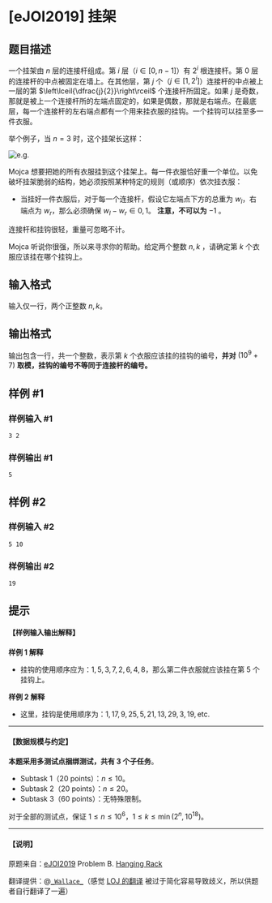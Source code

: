 # [eJOI2019] 挂架

## 题目描述

一个挂架由 $n$ 层的连接杆组成。第 $i$ 层（$i\in [0,n-1]$）有 $2^i$ 根连接杆。第 $0$ 层的连接杆的中点被固定在墙上。在其他层，第 $j$ 个（$j\in[1,2^i]$）连接杆的中点被上一层的第 $\left\lceil{\dfrac{j}{2}}\right\rceil$ 个连接杆所固定。如果 $j$ 是奇数，那就是被上一个连接杆所的左端点固定的，如果是偶数，那就是右端点。在最底层，每一个连接杆的左右端点都有一个用来挂衣服的挂钩。一个挂钩可以挂至多一件衣服。

举个例子，当 $n=3$ 时，这个挂架长这样：

![e.g.](https://cdn.luogu.com.cn/upload/image_hosting/1gjqwegx.png)

Mojca 想要把她的所有衣服挂到这个挂架上。每一件衣服恰好重一个单位。以免破坏挂架脆弱的结构，她必须按照某种特定的规则（或顺序）依次挂衣服：

- 当挂好一件衣服后，对于每一个连接杆，假设它左端点下方的总重为 $w_l$，右端点为 $w_r$，那么必须确保 $w_l-w_r \in {0,1}$。 **注意，不可以为** $-1$ 。

连接杆和挂钩很轻，重量可忽略不计。

Mojca 听说你很强，所以来寻求你的帮助。给定两个整数 $n,k$ ，请确定第 $k$ 个衣服应该挂在哪个挂钩上。

## 输入格式

输入仅一行，两个正整数 $n,k$。

## 输出格式

输出包含一行，共一个整数，表示第 $k$ 个衣服应该挂的挂钩的编号，**并对** $(10^9+7)$ **取模，挂钩的编号不等同于连接杆的编号。**

## 样例 #1

### 样例输入 #1
```
3 2
```

### 样例输出 #1

```
5
```

## 样例 #2

### 样例输入 #2
```
5 10
```

### 样例输出 #2

```
19
```

## 提示

#### 【样例输入输出解释】

**样例 1 解释**

- 挂钩的使用顺序应为：$1,5,3,7,2,6,4,8$，那么第二件衣服就应该挂在第 $5$ 个挂钩上。

**样例 2 解释**

- 这里，挂钩是使用顺序为：$1,	17,9,	25,5,	21,13,29,3,19,\text{etc.}$

---

#### 【数据规模与约定】

**本题采用多测试点捆绑测试，共有 3 个子任务**。

- Subtask 1（20 points）：$n \leq 10$。
- Subtask 2（20 points）：$n \leq 20$。
- Subtask 3（60 points）：无特殊限制。

对于全部的测试点，保证 $1 \leq n \leq 10^6$，$1 \leq k \leq \min(2^n, 10^{18})$。

---

#### 【说明】


原题来自：[eJOI2019](https://www.ejoi2019.si) Problem B. [Hanging Rack](https://www.ejoi2019.si/static/media/uploads/tasks/rack-isc(1).pdf)

翻译提供：@[```_Wallace_```](https://www.luogu.com.cn/user/61430)（感觉 [LOJ 的翻译](https://loj.ac/problem/3196) 被过于简化容易导致歧义，所以供题者自行翻译了一遍）
